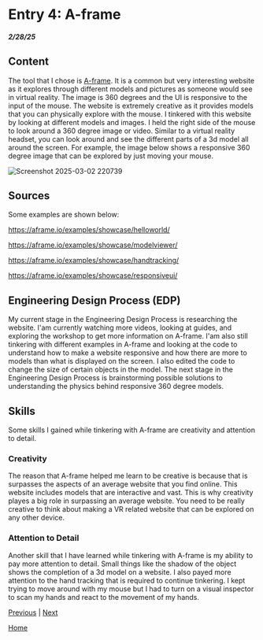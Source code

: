 # Entry 4: A-frame
##### 2/28/25

## Content

The tool that I chose is [A-frame](https://aframe.io/). It is a common but very interesting website as it explores through different models and pictures as someone would see in virtual reality. The image is 360 degrees and the UI is responsive to the input of the mouse. The website is extremely creative as it provides models that you can physically explore with the mouse. I tinkered with this website by looking at different models and images. I held the right side of the mouse to look around a 360 degree image or video. Similar to a virtual reality headset, you can look around and see the different parts of a 3d model all around the screen. For example, the image below shows a responsive 360 degree image that can be explored by just moving your mouse.

![Screenshot 2025-03-02 220739](https://github.com/user-attachments/assets/2c68b50d-e6f0-4c98-8da8-8342b7e0c067)

## Sources

Some examples are shown below:

https://aframe.io/examples/showcase/helloworld/ 

https://aframe.io/examples/showcase/modelviewer/

https://aframe.io/examples/showcase/handtracking/

https://aframe.io/examples/showcase/responsiveui/

## Engineering Design Process (EDP)

My current stage in the Engineering Design Process is researching the website. I'am currently watching more videos, looking at guides, and exploring the workshop to get more information on A-frame. I'am also still tinkering with different examples in A-frame and looking at the code to understand how to make a website responsive and how there are more to models than what is displayed on the screen. I also edited the code to change the size of certain objects in the model. The next stage in the Engineering Design Process is brainstorming possible solutions to understanding the physics behind responsive 360 degree models.

## Skills

Some skills I gained while tinkering with A-frame are creativity and attention to detail.

### Creativity

The reason that A-frame helped me learn to be creative is because that is surpasses the aspects of an average website that you find online. This website includes models that are interactive and vast. This is why creativity playes a big role in surpassing an average website. You need to be really creative to think about making a VR related website that can be explored on any other device.

### Attention to Detail

Another skill that I have learned while tinkering with A-frame is my ability to pay more attention to detail. Small things like the shadow of the object shows the completion of a 3d model on a website. I also payed more attention to the hand tracking that is required to continue tinkering. I kept trying to move around with my mouse but I had to turn on a visual inspector to scan my hands and react to the movement of my hands.


[Previous](entry03.md) | [Next](entry05.md)

[Home](../README.md)
